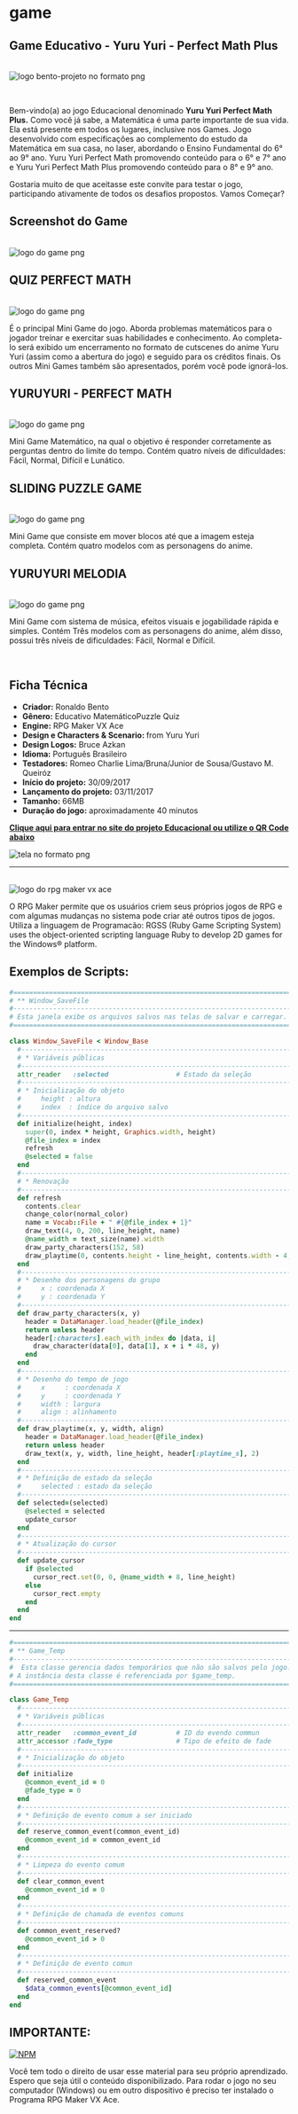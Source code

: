 # game
## Game Educativo - Yuru Yuri - Perfect Math Plus 

<br><img src="./img/logo-bento-projeto.png" alt="logo bento-projeto no formato png"><br>

<br><p>Bem-vindo(a) ao jogo Educacional denominado <strong>Yuru Yuri Perfect Math Plus.</strong> Como você já sabe, a Matemática é uma parte importante de sua vida. Ela está presente em todos os lugares, inclusive nos Games. Jogo desenvolvido com especificações ao complemento do estudo da Matemática em sua casa, no laser, abordando o Ensino Fundamental do 6° ao 9° ano. Yuru Yuri Perfect Math promovendo conteúdo para o 6° e 7° ano e Yuru Yuri Perfect Math Plus promovendo conteúdo para o 8° e 9° ano.

Gostaria muito de que aceitasse este convite para testar o jogo, participando ativamente de todos os desafios propostos. Vamos Começar?</p>

## Screenshot do Game

<br><img src="./img/fmAdVLr.png" alt="logo do game png"><br>

## QUIZ PERFECT MATH

<br><img src="./img/9vJpWRv.jpeg" alt="logo do game png"><br>

<p> É o principal Mini Game do jogo. Aborda problemas matemáticos para o jogador treinar e exercitar suas habilidades e conhecimento. Ao completa-lo será exibido um encerramento no formato de cutscenes do anime Yuru Yuri (assim como a abertura do jogo) e seguido para os créditos finais. Os outros Mini Games também são apresentados, porém você pode ignorá-los. </p>

## YURUYURI - PERFECT MATH
<br><img src="./img/w5vYMuN.jpeg" alt="logo do game png"><br>

<p>Mini Game Matemático, na qual o objetivo é responder corretamente as perguntas dentro do limite do tempo. Contém quatro níveis de dificuldades: Fácil, Normal, Difícil e Lunático.</p>

## SLIDING PUZZLE GAME

<br><img src="./img/7qPj8rU.png" alt="logo do game png"><br>

<p>Mini Game que consiste em mover blocos até que a imagem esteja completa. Contém quatro modelos com as personagens do anime.</p>

## YURUYURI MELODIA

<br><img src="./img/VxPCxmi.jpeg" alt="logo do game png"><br>

<p>Mini Game com sistema de música, efeitos visuais e jogabilidade rápida e simples. Contém Três modelos com as personagens do anime, além disso, possui três níveis de dificuldades: Fácil, Normal e Difícil.</p><br>

## Ficha Técnica

<ul>
    <li><strong>Criador:</strong> Ronaldo Bento</li>
    <li><strong>Gênero:</strong> Educativo MatemáticoPuzzle Quiz</li>
    <li><strong>Engine:</strong> RPG Maker VX Ace</li>
    <li><strong>Design e Characters & Scenario: </strong>from Yuru Yuri</li>
    <li><strong>Design Logos:</strong> Bruce Azkan</li>
    <li><strong>Idioma:</strong> Português Brasileiro</li>
    <li><strong>Testadores:</strong> Romeo Charlie Lima/Bruna/Junior de Sousa/Gustavo M. Queiróz</li>
    <li><strong>Início do projeto:</strong> 30/09/2017</li>
    <li><strong>Lançamento do projeto:</strong> 03/11/2017</li>
    <li><strong>Tamanho:</strong> 66MB</li>
    <li><strong>Duração do jogo:</strong> aproximadamente 40 minutos</li>
</ul>

<a href="https://condadobraveheart.com/threads/yuru-yuri-perfect-math-plus.2840/" target="_blank" rel="external" title="Clique aqui para entrar no site do projeto Educacional"><strong>Clique aqui para entrar no site do projeto Educacional ou utilize o QR Code abaixo</strong></a><br>

<img src="frame.png" alt="tela no formato png"><br>


***

<br><img src="./img/logo.jpg" alt="logo do rpg maker vx ace"><br>

<p>O RPG Maker permite que os usuários criem seus próprios jogos de RPG e com algumas mudanças no sistema pode criar até outros tipos de jogos. Utiliza a linguagem de Programacão:
RGSS (Ruby Game Scripting System) uses the object-oriented scripting language Ruby to develop 2D games for the Windows® platform.</p>

## Exemplos de Scripts:
```Ruby
#==============================================================================
# ** Window_SaveFile
#------------------------------------------------------------------------------
# Esta janela exibe os arquivos salvos nas telas de salvar e carregar.
#==============================================================================

class Window_SaveFile < Window_Base
  #--------------------------------------------------------------------------
  # * Variáveis públicas
  #--------------------------------------------------------------------------
  attr_reader   :selected                 # Estado da seleção
  #--------------------------------------------------------------------------
  # * Inicialização do objeto
  #     height : altura
  #     index  : índice do arquivo salvo
  #--------------------------------------------------------------------------
  def initialize(height, index)
    super(0, index * height, Graphics.width, height)
    @file_index = index
    refresh
    @selected = false
  end
  #--------------------------------------------------------------------------
  # * Renovação
  #--------------------------------------------------------------------------
  def refresh
    contents.clear
    change_color(normal_color)
    name = Vocab::File + " #{@file_index + 1}"
    draw_text(4, 0, 200, line_height, name)
    @name_width = text_size(name).width
    draw_party_characters(152, 58)
    draw_playtime(0, contents.height - line_height, contents.width - 4, 2)
  end
  #--------------------------------------------------------------------------
  # * Desenho dos personagens do grupo
  #     x : coordenada X
  #     y : coordenada Y
  #--------------------------------------------------------------------------
  def draw_party_characters(x, y)
    header = DataManager.load_header(@file_index)
    return unless header
    header[:characters].each_with_index do |data, i|
      draw_character(data[0], data[1], x + i * 48, y)
    end
  end
  #--------------------------------------------------------------------------
  # * Desenho do tempo de jogo
  #     x     : coordenada X
  #     y     : coordenada Y
  #     width : largura
  #     align : alinhamento
  #--------------------------------------------------------------------------
  def draw_playtime(x, y, width, align)
    header = DataManager.load_header(@file_index)
    return unless header
    draw_text(x, y, width, line_height, header[:playtime_s], 2)
  end
  #--------------------------------------------------------------------------
  # * Definição de estado da seleção
  #     selected : estado da seleção
  #--------------------------------------------------------------------------
  def selected=(selected)
    @selected = selected
    update_cursor
  end
  #--------------------------------------------------------------------------
  # * Atualização do cursor
  #--------------------------------------------------------------------------
  def update_cursor
    if @selected
      cursor_rect.set(0, 0, @name_width + 8, line_height)
    else
      cursor_rect.empty
    end
  end
end
```
***

```Ruby
#==============================================================================
# ** Game_Temp
#------------------------------------------------------------------------------
#  Esta classe gerencia dados temporários que não são salvos pelo jogo.
# A instância desta classe é referenciada por $game_temp.
#==============================================================================

class Game_Temp
  #--------------------------------------------------------------------------
  # * Variáveis públicas
  #--------------------------------------------------------------------------
  attr_reader   :common_event_id          # ID do evendo commun
  attr_accessor :fade_type                # Tipo de efeito de fade
  #--------------------------------------------------------------------------
  # * Inicialização do objeto
  #--------------------------------------------------------------------------
  def initialize
    @common_event_id = 0
    @fade_type = 0
  end
  #--------------------------------------------------------------------------
  # * Definição de evento comum a ser iniciado
  #--------------------------------------------------------------------------
  def reserve_common_event(common_event_id)
    @common_event_id = common_event_id
  end
  #--------------------------------------------------------------------------
  # * Limpeza do evento comum
  #--------------------------------------------------------------------------
  def clear_common_event
    @common_event_id = 0
  end
  #--------------------------------------------------------------------------
  # * Definição de chamada de eventos comuns
  #--------------------------------------------------------------------------
  def common_event_reserved?
    @common_event_id > 0
  end
  #--------------------------------------------------------------------------
  # * Definição de evento comun
  #--------------------------------------------------------------------------
  def reserved_common_event
    $data_common_events[@common_event_id]
  end
end
```
## IMPORTANTE:

 [![NPM](https://img.shields.io/npm/l/react)](https://github.com/RonaldoBento/game/blob/main/LICENSE) 

Você tem todo o direito de usar esse material para seu próprio aprendizado. Espero que seja útil o conteúdo disponibilizado. Para rodar o jogo no seu computador (Windows) ou em outro dispositivo é preciso ter instalado o Programa RPG Maker VX Ace. 


